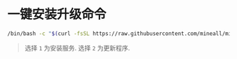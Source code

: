 # 一键安装升级命令

```bash
/bin/bash -c "$(curl -fsSL https://raw.githubusercontent.com/mineall/minerProxy/main/allminer.sh)"
```

> 选择 `1` 为安装服务.
> 选择 `2` 为更新程序.
